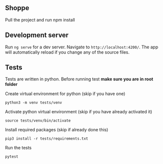 ## Shoppe
Pull the project and run npm install

## Development server
Run `ng serve` for a dev server. Navigate to `http://localhost:4200/`. The app will automatically reload if you change any of the source files.


## Tests
Tests are written in python. Before running test **make sure you are in root folder**

Create virtual environment for python (skip if you have one)

`python3 -m venv tests/venv`

Activate python virtual environment (skip if you have already activated it)

`source tests/venv/bin/activate`

Install required packages (skip if already done this)

`pip3 install -r tests/requirements.txt`

Run the tests

`pytest`

